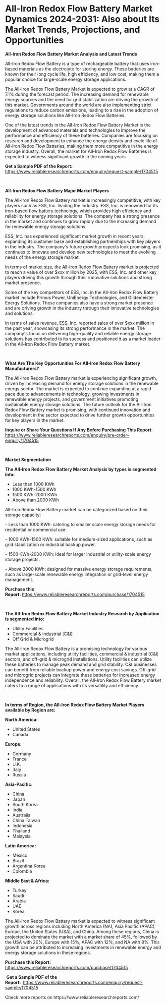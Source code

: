<p><h1>All-Iron Redox Flow Battery Market Dynamics 2024-2031: Also about Its Market Trends, Projections, and Opportunities</h1></p><p><strong>All-Iron Redox Flow Battery Market Analysis and Latest Trends</strong></p>
<p><p>All-Iron Redox Flow Battery is a type of rechargeable battery that uses iron-based materials as the electrolyte for storing energy. These batteries are known for their long cycle life, high efficiency, and low cost, making them a popular choice for large-scale energy storage applications.</p><p>The All-Iron Redox Flow Battery Market is expected to grow at a CAGR of 7.1% during the forecast period. The increasing demand for renewable energy sources and the need for grid stabilization are driving the growth of this market. Governments around the world are also implementing strict regulations to reduce carbon emissions, leading to a rise in the adoption of energy storage solutions like All-Iron Redox Flow Batteries.</p><p>One of the latest trends in the All-Iron Redox Flow Battery Market is the development of advanced materials and technologies to improve the performance and efficiency of these batteries. Companies are focusing on research and development to enhance the energy density and cycle life of All-Iron Redox Flow Batteries, making them more competitive in the energy storage industry. Overall, the market for All-Iron Redox Flow Batteries is expected to witness significant growth in the coming years.</p></p>
<p><strong>Get a Sample PDF of the Report:&nbsp;</strong> <a href="https://www.reliableresearchreports.com/enquiry/request-sample/1704515">https://www.reliableresearchreports.com/enquiry/request-sample/1704515</a></p>
<p>&nbsp;</p>
<p><strong>All-Iron Redox Flow Battery Major Market Players</strong></p>
<p><p>The All-Iron Redox Flow Battery market is increasingly competitive, with key players such as ESS, Inc. leading the industry. ESS, Inc. is renowned for its iron-based flow battery technology, which provides high efficiency and reliability for energy storage solutions. The company has a strong presence in the market and continues to grow rapidly due to the increasing demand for renewable energy storage solutions.</p><p>ESS, Inc. has experienced significant market growth in recent years, expanding its customer base and establishing partnerships with key players in the industry. The company's future growth prospects look promising, as it continues to innovate and develop new technologies to meet the evolving needs of the energy storage market.</p><p>In terms of market size, the All-Iron Redox Flow Battery market is projected to reach a value of over $xxx million by 2025, with ESS, Inc. and other key players driving this growth through their innovative solutions and strong market presence. </p><p>Some of the key competitors of ESS, Inc. in the All-Iron Redox Flow Battery market include Primus Power, UniEnergy Technologies, and Gildemeister Energy Solutions. These companies also have a strong market presence and are driving growth in the industry through their innovative technologies and solutions.</p><p>In terms of sales revenue, ESS, Inc. reported sales of over $xxx million in the past year, showcasing its strong performance in the market. The company's focus on delivering high-quality and reliable energy storage solutions has contributed to its success and positioned it as a market leader in the All-Iron Redox Flow Battery market.</p></p>
<p>&nbsp;</p>
<p><strong>What Are The Key Opportunities For All-Iron Redox Flow Battery Manufacturers?</strong></p>
<p><p>The All-Iron Redox Flow Battery market is experiencing significant growth, driven by increasing demand for energy storage solutions in the renewable energy sector. The market is expected to continue expanding at a rapid pace due to advancements in technology, growing investments in renewable energy projects, and government initiatives promoting sustainable energy storage solutions. The future outlook for the All-Iron Redox Flow Battery market is promising, with continued innovation and development in the sector expected to drive further growth opportunities for key players in the market.</p></p>
<p><strong>Inquire or Share Your Questions If Any Before Purchasing This Report:</strong> <a href="https://www.reliableresearchreports.com/enquiry/pre-order-enquiry/1704515">https://www.reliableresearchreports.com/enquiry/pre-order-enquiry/1704515</a></p>
<p>&nbsp;</p>
<p><strong>Market Segmentation</strong></p>
<p><strong>The All-Iron Redox Flow Battery Market Analysis by types is segmented into:</strong></p>
<p><ul><li>Less than 1000 KWh</li><li>1000 KWh-1500 KWh</li><li>1500 KWh-2000 KWh</li><li>Above than 2000 KWh</li></ul></p>
<p><p>All-Iron Redox Flow Battery market can be categorized based on their storage capacity: </p><p>- Less than 1000 KWh: catering to smaller scale energy storage needs for residential or commercial use.</p><p>- 1000 KWh-1500 KWh: suitable for medium-sized applications, such as grid stabilization or industrial backup power.</p><p>- 1500 KWh-2000 KWh: ideal for larger industrial or utility-scale energy storage projects.</p><p>- Above 2000 KWh: designed for massive energy storage requirements, such as large-scale renewable energy integration or grid-level energy management.</p></p>
<p><strong>Purchase this Report:&nbsp;</strong><a href="https://www.reliableresearchreports.com/purchase/1704515">https://www.reliableresearchreports.com/purchase/1704515</a></p>
<p>&nbsp;</p>
<p><strong>The All-Iron Redox Flow Battery Market Industry Research by Application is segmented into:</strong></p>
<p><ul><li>Utility Facilities</li><li>Commercial & Industrial (C&I)</li><li>Off Grid & Microgrid</li></ul></p>
<p><p>The All-Iron Redox Flow Battery is a promising technology for various market applications, including utility facilities, commercial & industrial (C&I) sectors, and off-grid & microgrid installations. Utility facilities can utilize these batteries to manage peak demand and grid stability. C&I businesses can benefit from reliable backup power and energy cost savings. Off-grid and microgrid projects can integrate these batteries for increased energy independence and reliability. Overall, the All-Iron Redox Flow Battery market caters to a range of applications with its versatility and efficiency.</p></p>
<p>&nbsp;</p>
<p><strong>In terms of Region, the All-Iron Redox Flow Battery Market Players available by Region are:</strong></p>
<p>
    <p> <strong> North America: </strong>
        <ul>
            <li>United States</li>
            <li>Canada</li>
        </ul>
        </p> 
    <p> <strong> Europe: </strong>
        <ul>
            <li>Germany</li>
            <li>France</li>
            <li>U.K.</li>
            <li>Italy</li>
            <li>Russia</li>
        </ul>
        </p> 
    <p> <strong> Asia-Pacific: </strong>
        <ul>
            <li>China</li>
            <li>Japan</li>
            <li>South Korea</li>
            <li>India</li>
            <li>Australia</li>
            <li>China Taiwan</li>
            <li>Indonesia</li>
            <li>Thailand</li>
            <li>Malaysia</li>
        </ul>
        </p> 
    <p> <strong> Latin America: </strong>
        <ul>
            <li>Mexico</li>
            <li>Brazil</li>
            <li>Argentina Korea</li>
            <li>Colombia</li>
        </ul>
        </p> 
    <p> <strong> Middle East & Africa: </strong>
        <ul>
            <li>Turkey</li>
            <li>Saudi</li>
            <li>Arabia</li>
            <li>UAE</li>
            <li>Korea</li>
        </ul>
    </p>
    </p>
<p><p>The All-Iron Redox Flow Battery market is expected to witness significant growth across regions including North America (NA), Asia Pacific (APAC), Europe, the United States (USA), and China. Among these regions, China is projected to dominate the market with a market share of 45%, followed by the USA with 20%, Europe with 15%, APAC with 12%, and NA with 8%. This growth can be attributed to increasing investments in renewable energy and energy storage solutions in these regions.</p></p>
<p><strong>Purchase this Report: </strong><a href="https://www.reliableresearchreports.com/purchase/1704515">https://www.reliableresearchreports.com/purchase/1704515</a></p>
<p>&nbsp;<strong>Get a Sample PDF of the Report:&nbsp;&nbsp;</strong><a href="https://www.reliableresearchreports.com/enquiry/request-sample/1704515">https://www.reliableresearchreports.com/enquiry/request-sample/1704515</a></p>
<p><strong></strong></p>
<p>Check more reports on https://www.reliableresearchreports.com/</p>